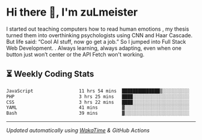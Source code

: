 # Hi there 👋, I'm zuLmeister

I started out teaching computers how to read human emotions , my thesis turned them into overthinking psychologists using CNN and Haar Cascade.
But life said: “Cool AI stuff, now go get a job.” So I jumped into Full Stack Web Development. .
Always learning, always adapting, even when one button just won’t center or the API Fetch won't working.

## ⏳ Weekly Coding Stats
<!--START_SECTION:waka-->

```txt
JavaScript                 11 hrs 54 mins  ██████████████▒░░░░░░░░░░   57.30 %
PHP                        3 hrs 25 mins   ████░░░░░░░░░░░░░░░░░░░░░   16.52 %
CSS                        3 hrs 22 mins   ████░░░░░░░░░░░░░░░░░░░░░   16.24 %
YAML                       41 mins         ▓░░░░░░░░░░░░░░░░░░░░░░░░   03.31 %
Bash                       39 mins         ▓░░░░░░░░░░░░░░░░░░░░░░░░   03.14 %
```

<!--END_SECTION:waka-->

---
*Updated automatically using [WakaTime](https://wakatime.com/) & GitHub Actions*
